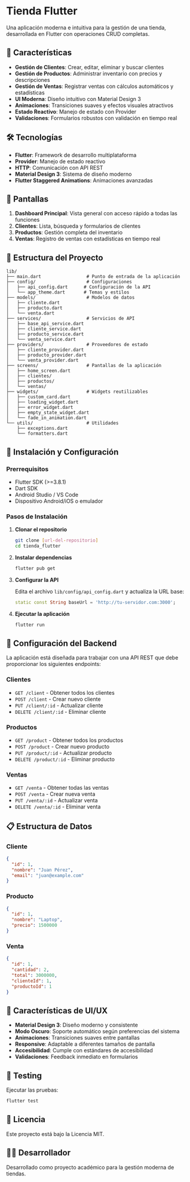 # Tienda Flutter

Una aplicación moderna e intuitiva para la gestión de una tienda, desarrollada en Flutter con operaciones CRUD completas.

## 🚀 Características

- **Gestión de Clientes**: Crear, editar, eliminar y buscar clientes
- **Gestión de Productos**: Administrar inventario con precios y descripciones
- **Gestión de Ventas**: Registrar ventas con cálculos automáticos y estadísticas
- **UI Moderna**: Diseño intuitivo con Material Design 3
- **Animaciones**: Transiciones suaves y efectos visuales atractivos
- **Estado Reactivo**: Manejo de estado con Provider
- **Validaciones**: Formularios robustos con validación en tiempo real

## 🛠️ Tecnologías

- **Flutter**: Framework de desarrollo multiplataforma
- **Provider**: Manejo de estado reactivo
- **HTTP**: Comunicación con API REST
- **Material Design 3**: Sistema de diseño moderno
- **Flutter Staggered Animations**: Animaciones avanzadas

## 📱 Pantallas

1. **Dashboard Principal**: Vista general con acceso rápido a todas las funciones
2. **Clientes**: Lista, búsqueda y formularios de clientes
3. **Productos**: Gestión completa del inventario
4. **Ventas**: Registro de ventas con estadísticas en tiempo real

## 🎯 Estructura del Proyecto

```
lib/
├── main.dart                 # Punto de entrada de la aplicación
├── config/                   # Configuraciones
│   ├── api_config.dart      # Configuración de la API
│   └── app_theme.dart       # Temas y estilos
├── models/                   # Modelos de datos
│   ├── cliente.dart
│   ├── producto.dart
│   └── venta.dart
├── services/                 # Servicios de API
│   ├── base_api_service.dart
│   ├── cliente_service.dart
│   ├── producto_service.dart
│   └── venta_service.dart
├── providers/                # Proveedores de estado
│   ├── cliente_provider.dart
│   ├── producto_provider.dart
│   └── venta_provider.dart
├── screens/                  # Pantallas de la aplicación
│   ├── home_screen.dart
│   ├── clientes/
│   ├── productos/
│   └── ventas/
├── widgets/                  # Widgets reutilizables
│   ├── custom_card.dart
│   ├── loading_widget.dart
│   ├── error_widget.dart
│   ├── empty_state_widget.dart
│   └── fade_in_animation.dart
└── utils/                    # Utilidades
    ├── exceptions.dart
    └── formatters.dart
```

## 🚀 Instalación y Configuración

### Prerrequisitos

- Flutter SDK (>=3.8.1)
- Dart SDK
- Android Studio / VS Code
- Dispositivo Android/iOS o emulador

### Pasos de Instalación

1. **Clonar el repositorio**

   ```bash
   git clone [url-del-repositorio]
   cd tienda_flutter
   ```

2. **Instalar dependencias**

   ```bash
   flutter pub get
   ```

3. **Configurar la API**

   Edita el archivo `lib/config/api_config.dart` y actualiza la URL base:

   ```dart
   static const String baseUrl = 'http://tu-servidor.com:3000';
   ```

4. **Ejecutar la aplicación**
   ```bash
   flutter run
   ```

## 🔧 Configuración del Backend

La aplicación está diseñada para trabajar con una API REST que debe proporcionar los siguientes endpoints:

### Clientes

- `GET /client` - Obtener todos los clientes
- `POST /client` - Crear nuevo cliente
- `PUT /client/:id` - Actualizar cliente
- `DELETE /client/:id` - Eliminar cliente

### Productos

- `GET /product` - Obtener todos los productos
- `POST /product` - Crear nuevo producto
- `PUT /product/:id` - Actualizar producto
- `DELETE /product/:id` - Eliminar producto

### Ventas

- `GET /venta` - Obtener todas las ventas
- `POST /venta` - Crear nueva venta
- `PUT /venta/:id` - Actualizar venta
- `DELETE /venta/:id` - Eliminar venta

## 📋 Estructura de Datos

### Cliente

```json
{
  "id": 1,
  "nombre": "Juan Pérez",
  "email": "juan@example.com"
}
```

### Producto

```json
{
  "id": 1,
  "nombre": "Laptop",
  "precio": 1500000
}
```

### Venta

```json
{
  "id": 1,
  "cantidad": 2,
  "total": 3000000,
  "clienteId": 1,
  "productoId": 1
}
```

## 🎨 Características de UI/UX

- **Material Design 3**: Diseño moderno y consistente
- **Modo Oscuro**: Soporte automático según preferencias del sistema
- **Animaciones**: Transiciones suaves entre pantallas
- **Responsive**: Adaptable a diferentes tamaños de pantalla
- **Accesibilidad**: Cumple con estándares de accesibilidad
- **Validaciones**: Feedback inmediato en formularios

## 🧪 Testing

Ejecutar las pruebas:

```bash
flutter test
```

## 📄 Licencia

Este proyecto está bajo la Licencia MIT.

## 👨‍💻 Desarrollador

Desarrollado como proyecto académico para la gestión moderna de tiendas.
